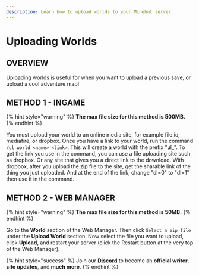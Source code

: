 ```yaml
---
description: Learn how to upload worlds to your Minehut server.
---
```


# Uploading Worlds

## OVERVIEW

Uploading worlds is useful for when you want to upload a previous save, or upload a cool adventure map!

## METHOD 1 - INGAME 

{% hint style="warning" %}
**The max file size for this method is 500MB.**
{% endhint %}

You must upload your world to an online media site, for example file.io, mediafire, or dropbox. Once you have a link to your world, run the command `/ul world <name> <link>`. This will create a world with the prefix "ul\_". To get the link you use in the command, you can use a file uploading site such as dropbox. Or any site that gives you a direct link to the download. With dropbox, after you upload the zip file to the site, get the sharable link of the thing you just uploaded. And at the end of the link, change "dl=0" to "dl=1" then use it in the command.

## METHOD 2 - WEB MANAGER

{% hint style="warning" %}
**The max file size for this method is 50MB.**
{% endhint %}

Go to the **World** section of the Web Manager. Then click `Select a zip file` under the **Upload World** section. Now select the file you want to upload, click **Upload**, and restart your server \(click the Restart button at the very top of the Web Manager\).

{% hint style="success" %}
Join our **[Discord](https://invite.gg/minehutxyz)** to become an **official writer**, **site updates**, and **much more**.
{% endhint %}
